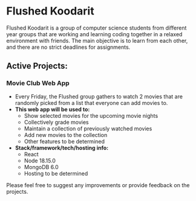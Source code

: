 # Flushed Koodarit

Flushed Koodarit is a group of computer science students from different year groups that are working and learning coding together in a relaxed environment with friends. The main objective is to learn from each other, and there are no strict deadlines for assignments.

## Active Projects:
### Movie Club Web App
  - Every Friday, the Flushed group gathers to watch 2 movies that are randomly picked from a list that everyone can add movies to.
  - **This web app will be used to:**
    - Show selected movies for the upcoming movie nights
    - Collectively grade movies
    - Maintain a collection of previously watched movies
    - Add new movies to the collection
    - Other features to be determined
  - **Stack/framework/tech/hosting info:**
    - React
    - Node 18.15.0
    - MongoDB 6.0
    - Hosting to be determined

Please feel free to suggest any improvements or provide feedback on the projects.
